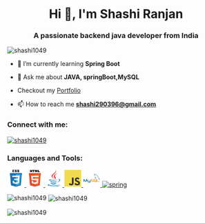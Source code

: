 <h1 align="center">Hi 👋, I'm Shashi Ranjan</h1>
<h3 align="center">A passionate backend java developer from India</h3>

<p align="left"> <img src="https://komarev.com/ghpvc/?username=shashi1049&label=Profile%20views&color=0e75b6&style=flat" alt="shashi1049" /> </p>

- 🌱 I’m currently learning **Spring Boot**

- 💬 Ask me about **JAVA, springBoot,MySQL**
- Checkout my <a href="https://shashi1049.github.io">Portfolio</a>

- 📫 How to reach me **shashi290396@gmail.com**

<h3 align="left">Connect with me:</h3>
<p align="left">
<a href="https://linkedin.com/in/shashi1049" target="blank"><img align="center" src="https://raw.githubusercontent.com/rahuldkjain/github-profile-readme-generator/master/src/images/icons/Social/linked-in-alt.svg" alt="shashi1049" height="30" width="40" /></a>
</p>

<h3 align="left">Languages and Tools:</h3>
<p align="left"> <a href="https://www.w3schools.com/css/" target="_blank" rel="noreferrer"> <img src="https://raw.githubusercontent.com/devicons/devicon/master/icons/css3/css3-original-wordmark.svg" alt="css3" width="40" height="40"/> </a> <a href="https://www.w3.org/html/" target="_blank" rel="noreferrer"> <img src="https://raw.githubusercontent.com/devicons/devicon/master/icons/html5/html5-original-wordmark.svg" alt="html5" width="40" height="40"/> </a> <a href="https://www.java.com" target="_blank" rel="noreferrer"> <img src="https://raw.githubusercontent.com/devicons/devicon/master/icons/java/java-original.svg" alt="java" width="40" height="40"/> </a> <a href="https://developer.mozilla.org/en-US/docs/Web/JavaScript" target="_blank" rel="noreferrer"> <img src="https://raw.githubusercontent.com/devicons/devicon/master/icons/javascript/javascript-original.svg" alt="javascript" width="40" height="40"/> </a> <a href="https://www.mysql.com/" target="_blank" rel="noreferrer"> <img src="https://raw.githubusercontent.com/devicons/devicon/master/icons/mysql/mysql-original-wordmark.svg" alt="mysql" width="40" height="40"/> </a> <a href="https://spring.io/" target="_blank" rel="noreferrer"> <img src="https://www.vectorlogo.zone/logos/springio/springio-icon.svg" alt="spring" width="40" height="40"/> </a> </p>

<p><img align="left" src="https://github-readme-stats.vercel.app/api/top-langs?username=shashi1049&show_icons=true&locale=en&layout=compact" alt="shashi1049" /></p>

<p>&nbsp;<img align="center" src="https://github-readme-stats.vercel.app/api?username=shashi1049&show_icons=true&locale=en" alt="shashi1049" /></p>

<p><img align="center" src="https://github-readme-streak-stats.herokuapp.com/?user=shashi1049&" alt="shashi1049" /></p>
